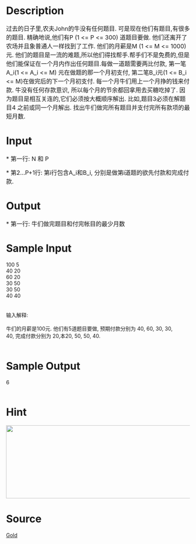 
# Description

<div class="content"><p><span style="font-size: medium">过去的日子里,农夫John的牛没有任何题目. 可是现在他们有题目,有很多的题目. 精确地说,他们有P (1 &lt;= P &lt;= 300) 道题目要做. 他们还离开了农场并且象普通人一样找到了工作. 他们的月薪是M (1 &lt;= M &lt;= 1000) 元. 他们的题目是一流的难题,所以他们得找帮手.帮手们不是免费的,但是他们能保证在一个月内作出任何题目.每做一道题需要两比付款, 第一笔A_i(1 &lt;= A_i &lt;= M) 元在做题的那一个月初支付, 第二笔B_i元(1 &lt;= B_i &lt;= M)在做完后的下一个月初支付. 每一个月牛们用上一个月挣的钱来付款. 牛没有任何存款意识, 所以每个月的节余都回拿用去买糖吃掉了. 因为题目是相互关连的,它们必须按大概顺序解出. 比如,题目3必须在解题目4 之前或同一个月解出. 找出牛们做完所有题目并支付完所有款项的最短月数. </span></p></div>

# Input

<div class="content"><p><span style="font-size: medium">* 第一行: N 和 P </span></p>
<p><span style="font-size: medium">* 第2...P+1行: 第i行包含A_i和B_i, 分别是做第i道题的欲先付款和完成付款.</span></p></div>

# Output

<div class="content"><p><span style="font-size: medium">* 第一行: 牛们做完题目和付完帐目的最少月数 </span></p></div>

# Sample Input

<div class="content"><span class="sampledata">100 5<br/>
40 20<br/>
60 20<br/>
30 50<br/>
30 50<br/>
40 40<br/>
<br/>
<br/>
输入解释:<br/>
<br/>
牛们的月薪是100元. 他们有5道题目要做, 预期付款分别为 40, 60, 30, 30,<br/>
40, 完成付款分别为 20,本20, 50, 50, 40.<br/>
<br/>
</span></div>

# Sample Output

<div class="content"><span class="sampledata">6<br/>
<br/>
</span></div>

# Hint

<div class="content"><p></p><p><img height="200" width="546" alt="" src="/source/bzoj/1700/img/aHR0cHM6Ly9seWRzeS5jb20vSnVkZ2VPbmxpbmUvdXBsb2FkLzIwMTQwMS8yMig4KS5qcGc=.jpg"/></p><p></p></div>

# Source

<div class="content"><p><a href="problemset.php?search=Gold">Gold</a></p></div>

